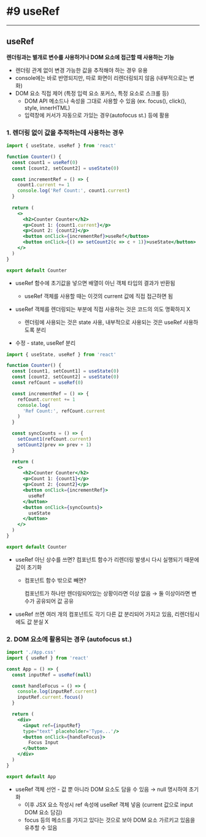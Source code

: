 # #9 useRef

---

## useRef

**렌더링과는 별개로 변수를 사용하거나 DOM 요소에 접근할 때 사용하는 기능**

- 렌더링 관계 없이 변경 가능한 값을 추적해야 하는 경우 유용
- console에는 바로 반영되지만, 따로 화면이 리렌더링되지 않음 (내부적으로는 변화)
- DOM 요소 직접 제어 (특정 입력 요소 포커스, 특정 요소로 스크롤 등)
    - DOM API 메소드나 속성을 그대로 사용할 수 있음 (ex. focus(), click(), style, innerHTML)
    - 입력창에 커서가 자동으로 가있는 경우(autofocus st.) 등에 활용

### 1. 렌더링 없이 값을 추적하는데 사용하는 경우

```jsx
import { useState, useRef } from 'react'

function Counter() {
  const count1 = useRef(0)
  const [count2, setCount2] = useState(0)

  const incrementRef = () => {
    count1.current += 1
    console.log('Ref Count:', count1.current)
  }
  
  return (
    <>
      <h2>Counter Counter</h2>
      <p>Count 1: {count1.current}</p>
      <p>Count 2: {count2}</p>
      <button onClick={incrementRef}>useRef</button>
      <button onClick={() => setCount2(c => c + 1)}>useState</button>
    </>
  )
}

export default Counter
```

- useRef 함수에 초기값을 넣으면 배열이 아닌 객체 타입의 결과가 반환됨
    - useRef 객체를 사용할 때는 이것의 current 값에 직접 접근하면 됨
- useRef 객체를 렌더링되는 부분에 직접 사용하는 것은 코드의 의도 명확하지 X
    - 렌더링에 사용되는 것은 state 사용, 내부적으로 사용되는 것은 useRef 사용하도록 분리

- 수정 - state, useRef 분리

```jsx
import { useState, useRef } from 'react'

function Counter() {
  const [count1, setCount1] = useState(0)
  const [count2, setCount2] = useState(0)
  const refCount = useRef(0)

  const incrementRef = () => {
    refCount.current += 1
    console.log(
      'Ref Count:', refCount.current
    )
  }

  const syncCounts = () => {
    setCount1(refCount.current)
    setCount2(prev => prev + 1)
  }

  return (
    <>
      <h2>Counter Counter</h2>
      <p>Count 1: {count1}</p>
      <p>Count 2: {count2}</p>
      <button onClick={incrementRef}>
        useRef
      </button>
      <button onClick={syncCounts}>
        useState
      </button>
    </>
  )
}

export default Counter
```

- useRef 아닌 상수를 쓰면? 컴포넌트 함수가 리렌더링 발생시 다시 실행되기 때문에 값이 초기화
    - 컴포넌트 함수 밖으로 빼면?
        
        컴포넌트가 하나만 렌더링되어있는 상황이라면 이상 없음 → 둘 이상이라면 변수가 공유되어 값 공유
        
- useRef 쓰면 여러 개의 컴포넌트도 각기 다른 값 분리되어 가지고 있음, 리렌더링시에도 값 분실 X

### 2. DOM 요소에 활용되는 경우 (autofocus st.)

```jsx
import './App.css'
import { useRef } from 'react'

const App = () => {
  const inputRef = useRef(null)

  const handleFocus = () => {
    console.log(inputRef.current)
    inputRef.current.focus()
  }

  return (
    <div>
      <input ref={inputRef}
      type="text" placeholder='Type...'/>
      <button onClick={handleFocus}>
        Focus Input
      </button>
    </div>
  )
}

export default App
```

- useRef 객체 선언 - 값 뿐 아니라 DOM 요소도 담을 수 있음 → null 명시하여 초기화
    - 이후 JSX 요소 작성시 ref 속성에 useRef 객체 넣음 (current 값으로 input DOM 요소 담김)
    - focus 등의 메소드를 가지고 있다는 것으로 보아 DOM 요소 가르키고 있음을 유추할 수 있음
